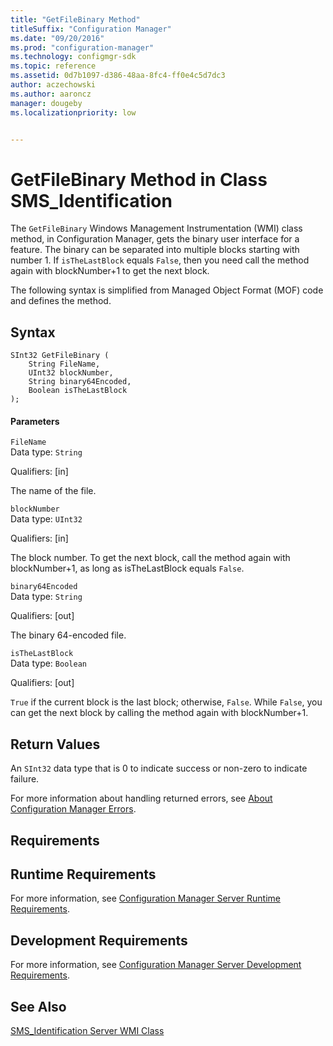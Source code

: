 ```yaml
---
title: "GetFileBinary Method"
titleSuffix: "Configuration Manager"
ms.date: "09/20/2016"
ms.prod: "configuration-manager"
ms.technology: configmgr-sdk
ms.topic: reference
ms.assetid: 0d7b1097-d386-48aa-8fc4-ff0e4c5d7dc3
author: aczechowski
ms.author: aaroncz
manager: dougebyms.localizationpriority: low


---
```

# GetFileBinary Method in Class SMS_Identification
The `GetFileBinary` Windows Management Instrumentation (WMI) class method, in Configuration Manager, gets the binary user interface for a feature. The binary can be separated into multiple blocks starting with number 1. If `isTheLastBlock` equals `False`, then you need call the method again with blockNumber+1 to get the next block.  

 The following syntax is simplified from Managed Object Format (MOF) code and defines the method.  

## Syntax  

```  
SInt32 GetFileBinary (  
    String FileName,   
    UInt32 blockNumber,   
    String binary64Encoded,   
    Boolean isTheLastBlock  
);  

```  

#### Parameters  
 `FileName`  
 Data type: `String`  

 Qualifiers: [in]  

 The name of the file.  

 `blockNumber`  
 Data type: `UInt32`  

 Qualifiers: [in]  

 The block number. To get the next block, call the method again with blockNumber+1, as long as isTheLastBlock equals `False`.  

 `binary64Encoded`  
 Data type: `String`  

 Qualifiers: [out]  

 The binary 64-encoded file.  

 `isTheLastBlock`  
 Data type: `Boolean`  

 Qualifiers: [out]  

 `True` if the current block is the last block; otherwise, `False`. While `False`, you can get the next block by calling the method again with blockNumber+1.  

## Return Values  
 An `SInt32` data type that is 0 to indicate success or non-zero to indicate failure.  

 For more information about handling returned errors, see [About Configuration Manager Errors](../../../../../develop/core/understand/about-configuration-manager-errors.md).  

## Requirements  

## Runtime Requirements  
 For more information, see [Configuration Manager Server Runtime Requirements](../../../../../develop/core/reqs/server-runtime-requirements.md).  

## Development Requirements  
 For more information, see [Configuration Manager Server Development Requirements](../../../../../develop/core/reqs/server-development-requirements.md).  

## See Also  
 [SMS_Identification Server WMI Class](../../../../../develop/reference/core/servers/configure/sms_identification-server-wmi-class.md)
